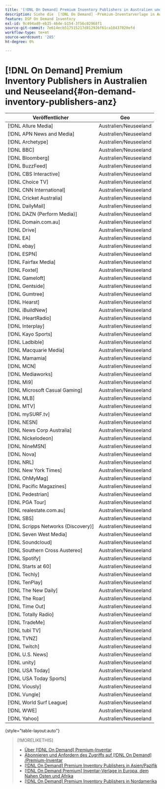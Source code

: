 ```yaml
---
title: '[!DNL On Demand] Premium Inventory Publishers in Australien und Neuseeland'
description: Siehe die  [!DNL On Demand] -Premium-Inventarverlage in Australien und Neuseeland.
feature: DSP On Demand Inventory
exl-id: 9c494ad0-eb35-464e-b154-3f56c02968f1
source-git-commit: 7e614ecb517515217d812926f61ca10437820efd
workflow-type: tm+mt
source-wordcount: '285'
ht-degree: 0%

---
```


# [!DNL On Demand] Premium Inventory Publishers in Australien und Neuseeland{#on-demand-inventory-publishers-anz}

<!-- get from Amanda Cabrera <acabrera@adobe.com> -->

| Veröffentlicher | Geo |
|------------------------------|--------------|
| [!DNL Allure Media] | Australien/Neuseeland |
| [!DNL APN News and Media] | Australien/Neuseeland |
| [!DNL Archetype] | Australien/Neuseeland |
| [!DNL BBC] | Australien/Neuseeland |
| [!DNL Bloomberg] | Australien/Neuseeland |
| [!DNL BuzzFeed] | Australien/Neuseeland |
| [!DNL CBS Interactive] | Australien/Neuseeland |
| [!DNL Choice TV] | Australien/Neuseeland |
| [!DNL CNN International] | Australien/Neuseeland |
| [!DNL Cricket Australia] | Australien/Neuseeland |
| [!DNL DailyMail] | Australien/Neuseeland |
| [!DNL DAZN (Perform Media)] | Australien/Neuseeland |
| [!DNL Domain.com.au] | Australien/Neuseeland |
| [!DNL Drive] | Australien/Neuseeland |
| [!DNL EA] | Australien/Neuseeland |
| [!DNL ebay] | Australien/Neuseeland |
| [!DNL ESPN] | Australien/Neuseeland |
| [!DNL Fairfax Media] | Australien/Neuseeland |
| [!DNL Foxtel] | Australien/Neuseeland |
| [!DNL Gameloft] | Australien/Neuseeland |
| [!DNL Gentside] | Australien/Neuseeland |
| [!DNL Gumtree] | Australien/Neuseeland |
| [!DNL Hearst] | Australien/Neuseeland |
| [!DNL iBuildNew] | Australien/Neuseeland |
| [!DNL iHeartRadio] | Australien/Neuseeland |
| [!DNL Interplay] | Australien/Neuseeland |
| [!DNL Kayo Sports] | Australien/Neuseeland |
| [!DNL Ladbible] | Australien/Neuseeland |
| [!DNL Macquarie Media] | Australien/Neuseeland |
| [!DNL Mamamia] | Australien/Neuseeland |
| [!DNL MCN] | Australien/Neuseeland |
| [!DNL Mediaworks] | Australien/Neuseeland |
| [!DNL Mi9] | Australien/Neuseeland |
| [!DNL Microsoft Casual Gaming] | Australien/Neuseeland |
| [!DNL MLB] | Australien/Neuseeland |
| [!DNL MTV] | Australien/Neuseeland |
| [!DNL mySURF.tv] | Australien/Neuseeland |
| [!DNL NESN] | Australien/Neuseeland |
| [!DNL News Corp Australia] | Australien/Neuseeland |
| [!DNL Nickelodeon] | Australien/Neuseeland |
| [!DNL NineMSN] | Australien/Neuseeland |
| [!DNL Nova] | Australien/Neuseeland |
| [!DNL NRL] | Australien/Neuseeland |
| [!DNL New York Times] | Australien/Neuseeland |
| [!DNL OhMyMag] | Australien/Neuseeland |
| [!DNL Pacific Magazines] | Australien/Neuseeland |
| [!DNL Pedestrian] | Australien/Neuseeland |
| [!DNL PGA Tour] | Australien/Neuseeland |
| [!DNL realestate.com.au] | Australien/Neuseeland |
| [!DNL SBS] | Australien/Neuseeland |
| [!DNL Scripps Networks (Discovery)] | Australien/Neuseeland |
| [!DNL Seven West Media] | Australien/Neuseeland |
| [!DNL Soundcloud] | Australien/Neuseeland |
| [!DNL Southern Cross Austereo] | Australien/Neuseeland |
| [!DNL Spotify] | Australien/Neuseeland |
| [!DNL Starts at 60] | Australien/Neuseeland |
| [!DNL Techly] | Australien/Neuseeland |
| [!DNL TenPlay] | Australien/Neuseeland |
| [!DNL The New Daily] | Australien/Neuseeland |
| [!DNL The Roar] | Australien/Neuseeland |
| [!DNL Time Out] | Australien/Neuseeland |
| [!DNL Totally Radio] | Australien/Neuseeland |
| [!DNL TradeMe] | Australien/Neuseeland |
| [!DNL tubi TV] | Australien/Neuseeland |
| [!DNL TVNZ] | Australien/Neuseeland |
| [!DNL Twitch] | Australien/Neuseeland |
| [!DNL U.S. News] | Australien/Neuseeland |
| [!DNL unity] | Australien/Neuseeland |
| [!DNL USA Today] | Australien/Neuseeland |
| [!DNL USA Today Sports] | Australien/Neuseeland |
| [!DNL Viously] | Australien/Neuseeland |
| [!DNL Vungle] | Australien/Neuseeland |
| [!DNL World Surf League] | Australien/Neuseeland |
| [!DNL WWE] | Australien/Neuseeland |
| [!DNL Yahoo] | Australien/Neuseeland |

{style="table-layout:auto"}

>[!MORELIKETHIS]
>
>* [Über [!DNL On Demand] Premium-Inventar](on-demand-inventory-about.md)
>* [Abonnieren und Anfordern des Zugriffs auf  [!DNL On Demand] /Premium-Inventar](on-demand-inventory-subscribe.md)
>* [[!DNL On Demand] Premium Inventory Publishers in Asien/Pazifik](on-demand-inventory-publishers-apac.md)
>* [[!DNL On Demand Premium] Inventar-Verlage in Europa, dem Nahen Osten und Afrika](on-demand-inventory-publishers-emea.md)
>* [[!DNL On Demand] Premium Inventory Publishers in Nordamerika](on-demand-inventory-publishers-na.md)
